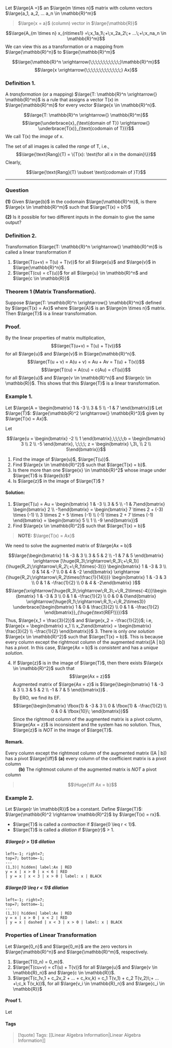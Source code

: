
Let $\large{A =}$ an $\large{m \times n}$ matrix with column vectors $\large{a_1, a_2, ... a_n \in \mathbb{R}^m}$ 

>$\large{x = a}$ (column) vector in $\large{\mathbb{R}}$

$$\large{A_{m \times n} x_{n\times1} =\;x_1a_1\;+\;x_2a_2\;+ ...\;+\;x_na_n \in \mathbb{R}^m}$$
We can view this as a transformation or a mapping from $\large{\mathbb{R}^n}$ to $\large{\mathbb{R}^m}$ 

$$\large{\mathbb{R}^n \xrightarrow{\;\;\;\;\;\;\;\;\;\;\;}\mathbb{R}^m}$$
$$\large{x \xrightarrow{\;\;\;\;\;\;\;\;\;\;\;\;\;} Ax}$$
### Definition 1.

A *transformation* (or a mapping) $\large{T: \mathbb{R}^n \xrightarrow{} \mathbb{R}^m}$ is a rule that assigns a vector T(x) in $\large{\mathbb{R}^m}$ for every vector $\large{x \in \mathbb{R}^n}$.

$$\large{T: \mathbb{R}^n \xrightarrow{} \mathbb{R}^m}$$
$$\large{\underbrace{x}_{\text{domain of T}} \xrightarrow{} \underbrace{T(x)}_{\text{codomain of T}}}$$
We call T(x) the *image* of x.

The set of all images is called the *range* of T, i.e.,
$$\large{\text{Rang}(T) = \{T(x): \text{for all x in the domain}\}}$$
Clearly,

$$\large{\text{Rang}(T) \subset \text{codomain of }T}$$

___
### Question

**(1)** Given $\large{b}$ in the codomain $\large{\mathbb{R}^m}$, is there $\large{x \in \mathbb{R}^m}$ such that $\large{T(x) = b?}$

**(2)** Is it possible for two different inputs in the domain to give the same output?

### Definition 2.

Transformation $\large{T: \mathbb{R}^n \xrightarrow{} \mathbb{R}^m}$ is called a linear transformation if 
1. $\large{T(u+v) = T(u) + T(v)}$ for all $\large{u}$ and $\large{v}$ in $\large{\mathbb{R}^n}$.
2. $\large{T(cu) = cT(u)}$ for all $\large{u} \in \mathbb{R}^n$ and $\large{c \in \mathbb{R}}$

### Theorem 1 (Matrix Transformation).

Suppose $\large{T: \mathbb{R}^n \xrightarrow{} \mathbb{R}^m}$ defined by $\large{T(x) = Ax}$ where $\large{A}$ is an $\large{m \times n}$ matrix. Then $\large{T}$ is a linear transformation.

### Proof. 

By the linear properties of matrix multiplication,
$$\large{T(u+v) = T(u) + T(v)}$$ for all $\large{u}$ and $\large{v}$ in $\large{\mathbb{R}^n}$.
 $$\large{T(u + v) = A(u + v) = Au + Av = T(u) + T(v)}$$
 $$\large{T(cu) = A(cu) = c(Au) = cT(u)}$$
 for all $\large{u}$ and $\large{v \in \mathbb{R}^n}$ and $\large{c \in \mathbb{R}}$. This shows that this $\large{T}$ is a linear transformation.

### Example 1.

Let $\large{A = \begin{bmatrix} 1 & -3 \\ 3 & 5 \\ -1 & 7 \end{bmatrix}}$ Let $\large{T}$: $\large{\mathbb{R}^2 \xrightarrow{} \mathbb{R}^3}$ given by $\large{T(x) = Ax}$.

Let

$$\large{u = \begin{bmatrix} -2 \\ 1 \end{bmatrix},\;\;\;\;b = \begin{bmatrix} 3 \\ 2 \\ -5 \end{bmatrix}, \;\;\;\; z = \begin{bmatrix} \,3\, \\ 2 \\ 5\end{bmatrix}}$$
1. Find the image of $\large{u}$, $\large{T(u)}$.
2. Find $\large{x \in \mathbb{R}^2}$ such that $\large{T(x) = b}$.
3. Is there more than one $\large{x} \in \mathbb{R}^2$ whose image under $\large{T}$ is $\large{b}$?
4. Is $\large{z}$ in the image of $\large{T}$ ?

#### Solution:

1. $\large{T(u) = Au = \begin{bmatrix} 1 & -3 \\ 3 & 5 \\ -1 & 7\end{bmatrix} \begin{bmatrix} 2 \\ -1\end{bmatrix} = \begin{bmatrix} 7 \times 2 + (-3) \times (-1) \\ 3 \times 2 + 5 \times (-1) \\ (-1) \times 2 + 7 \times (-1) \end{bmatrix} = \begin{bmatrix} 5 \\ 1 \\ -9 \end{bmatrix}}$ 
2. Find $\large{x \in \mathbb{R}^2}$ such that $\large{T(x) = b}$

>**NOTE:** $\large{T(x) = Ax}$

We need to solve the augmented matrix of $\large{Ax = b}$

$$\large{\begin{bmatrix} 1 & -3 & 3 \\ 3 & 5 & 2 \\ -1 & 7 & 5 \end{bmatrix} \xrightarrow [\huge{R_3\;\rightarrow\;R_3\;+\;R_1}]{\huge{R_2\;\rightarrow\;R_2\;+\;R_1\times(-3)}} \begin{bmatrix} 1 & -3 & 3 \\ 0 & 14 & -7 \\ 0 & 4 & -2 \end{bmatrix} \xrightarrow {\huge{R_2\;\rightarrow\;R_2\times(\frac{1}{14})}} \begin{bmatrix} 1 & -3 & 3 \\ 0 & 1 & -\frac{1}{2} \\ 0 & 4 & -2\end{bmatrix}  }$$
$$\large{\xrightarrow{\huge{R_3\;\rightarrow\;R_3\;+\;R_2\times(-4)}}\begin{bmatrix} 1 & -3 & 3 \\ 0 & 1 & -\frac{1}{2} \\ 0 & 0 & 0\end{bmatrix} \xrightarrow{\huge{R_1\;\rightarrow\;R_1\;+\;R_2\times3}} \underbrace{\begin{bmatrix} 1 & 0 & \frac{3}{2} \\ 0 & 1 & -\frac{1}{2} \end{bmatrix}}_{\huge{\text{REF!}}}}$$
Thus, $\large{x_1 = \frac{3}{2}}$ and $\large{x_2 = -\frac{1}{2}}$; i.e, $\large{x = \begin{bmatrix} x_1 \\ x_2\end{bmatrix} = \begin{bmatrix} \frac{3}{2} \\ -\frac{1}{2} \end{bmatrix}}$
3. There is only *one solution* $\large{x \in \mathbb{R}^2}$ such that $\large{T(x) = b}$. This is because every column except the rightmost column of the augmented matrix(\[A | b]) has a *pivot*. In this case, $\large{Ax = b}$ is *consistent* and has a *unique solution*.

4. If $\large{z}$ is in the image of $\large{T}$, then there exists $\large{x \in \mathbb{R}^2}$ such that $$\large{Ax = z}$$ Augmented matrix of $\large{Ax = z}$ is $\large{\begin{bmatrix} 1 & -3 & 3 \\ 3 & 5 & 2 \\ -1 & 7 & 5 \end{bmatrix}}$ . $$$$By ERO, we find its EF. $$\large{\begin{bmatrix} \fbox{1} & -3 & 3 \\ 0 & \fbox{1} & -\frac{1}{2} \\ 0 & 0 & \fbox{10}\; \end{bmatrix}}$$ Since the rightmost column of the augmented matrix is a pivot column, $\large{Ax = z}$ is inconsistent and the system has no solution. Thus, $\large{z}$ is *NOT* in the image of $\large{T}$.

#### Remark.

Every column except the rightmost column of the augmented matrix (\[A | b]) has a pivot 
$\large{\iff}$ **(a)** every column of the coefficient matrix is a pivot column  
$\;\;\;\;\;\;\;\;\;\;\,$ **(b)** The rightmost column of the augmented matrix is *NOT* a pivot column

>$$\Huge{\iff Ax = b}$$

### Example 2.

Let $\large{r \in \mathbb{R}}$ be a constant. Define $\large{T}$: $\large{\mathbb{R}^2 \rightarrow \mathbb{R}^2}$ by $\large{T(x) = rx}$.
- $\large{T}$ is called a *contraction* if $\large{0 \leq r < 1}$.
- $\large{T}$ is called a *dilation* if $\large{r}$ > 1.

##### $\large{r > 1}$ dilation

```desmos-graph
left=-1; right=7;
top=7; bottom=-1;
---
(1,3)| hidden| label:Ax | RED
y = x | x > 0 | x < 6 | RED
| y = x | x < 3 | x > 0 | label: x | BLACK

```

##### $\large{0 \leq r < 1}$ dilation

```desmos-graph
left=-1; right=7;
top=7; bottom=-1;
---
(1,3)| hidden| label:Ax | RED
y = x | x > 0 | x < 2 | RED
| y = x | dashed | x < 3 | x > 0 | label: x | BLACK

```

### Properties of Linear Transformation

Let $\large{0_n}$ and $\large{0_m}$ are the zero vectors in $\large{\mathbb{R}^n}$ and $\large{\mathbb{R}^m}$, respectively. 
1. $\large{T(0_n) = 0_m}$.
2. $\large{T(cu+v) = cT(u) + T(v)}$ for all $\large{u}$ and $\large{v \in \mathbb{R}_n}$ and $\large{c \in \mathbb{R}}$.
3. $\large{T(c_1v_1 + c_2v_2 + ... + c_kv_k) = c_1 T(v_1) + c_2 T(v_2)\;+ ... +\;c_k T(v_k)}$, for all $\large{v_i \in \mathbb{R}_n}$ and $\large{c_i \in \mathbb{R}}$


#### Proof 1.

Let 

#### Tags

>[!quote] Tags:
> [[Linear Algebra Information|Linear Algebra Information]]

